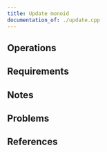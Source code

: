 ```yaml
---
title: Update monoid
documentation_of: ./update.cpp
---
```


## Operations

## Requirements

## Notes

## Problems

## References
